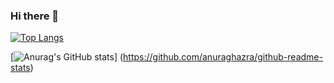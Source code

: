 ### Hi there 👋

[![Top Langs](https://github-readme-stats.vercel.app/api/top-langs/?username=yukihirano0425
)](https://github.com/anuraghazra/github-readme-stats)

[![Anurag's GitHub stats](https://github-readme-stats.vercel.app/api?username=yukihirano0425)]
(https://github.com/anuraghazra/github-readme-stats)


<!--
**yukihirano0425/yukihirano0425** is a ✨ _special_ ✨ repository because its `README.md` (this file) appears on your GitHub profile.

Here are some ideas to get you started:

- 🔭 I’m currently working on ...
- 🌱 I’m currently learning ...
- 👯 I’m looking to collaborate on ...
- 🤔 I’m looking for help with ...
- 💬 Ask me about ...
- 📫 How to reach me: ...
- 😄 Pronouns: ...
- ⚡ Fun fact: ...
-->
